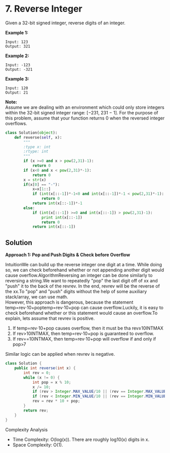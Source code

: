 # 7. Reverse Integer

Given a 32-bit signed integer, reverse digits of an integer.

**Example 1:**

```text
Input: 123
Output: 321
```

**Example 2:**

```text
Input: -123
Output: -321
```

**Example 3:**

```text
Input: 120
Output: 21
```

**Note:**  
Assume we are dealing with an environment which could only store integers within the 32-bit signed integer range: \[−231, 231 − 1\]. For the purpose of this problem, assume that your function returns 0 when the reversed integer overflows.

```python
class Solution(object):
    def reverse(self, x):
        """
        :type x: int
        :rtype: int
        """
        if (x >=0 and x > pow(2,31)-1):
            return 0
        if (x<0 and x < pow(2,31)*-1):
            return 0
        x = str(x)
        if(x[0] == "-"):
            x=x[1::]
            if (int(x[::-1])*-1<0 and int(x[::-1])*-1 < pow(2,31)*-1):
                return 0
            return int(x[::-1])*-1
        else:
            if (int(x[::-1]) >=0 and int(x[::-1]) > pow(2,31)-1):
                print int(x[::-1])
                return 0
            return int(x[::-1])
```

## Solution

**Approach 1: Pop and Push Digits & Check before Overflow**

IntuitionWe can build up the reverse integer one digit at a time. While doing so, we can check beforehand whether or not appending another digit would cause overflow.AlgorithmReversing an integer can be done similarly to reversing a string.We want to repeatedly "pop" the last digit off of xx and "push" it to the back of the revrev. In the end, revrev will be the reverse of the xx.To "pop" and "push" digits without the help of some auxiliary stack/array, we can use math.  
However, this approach is dangerous, because the statement temp=rev⋅10+poptemp=rev⋅10+pop can cause overflow.Luckily, it is easy to check beforehand whether or this statement would cause an overflow.To explain, lets assume that revrev is positive.

1. If temp=rev⋅10+pop causes overflow, then it must be tha rev≥10INTMAX
2. If rev&gt;10INTMAX, then temp=rev⋅10+pop is guaranteed to overflow.
3. If rev==10INTMAX, then temp=rev⋅10+pop will overflow if and only if pop&gt;7

Similar logic can be applied when revrev is negative.

```java
class Solution {
    public int reverse(int x) {
        int rev = 0;
        while (x != 0) {
            int pop = x % 10;
            x /= 10;
            if (rev > Integer.MAX_VALUE/10 || (rev == Integer.MAX_VALUE / 10 && pop > 7)) return 0;
            if (rev < Integer.MIN_VALUE/10 || (rev == Integer.MIN_VALUE / 10 && pop < -8)) return 0;
            rev = rev * 10 + pop;
        }
        return rev;
    }
}
```

Complexity Analysis

* Time Complexity: O\(log\(x\)\). There are roughly log10\(x\) digits in x.
* Space Complexity: O\(1\).

